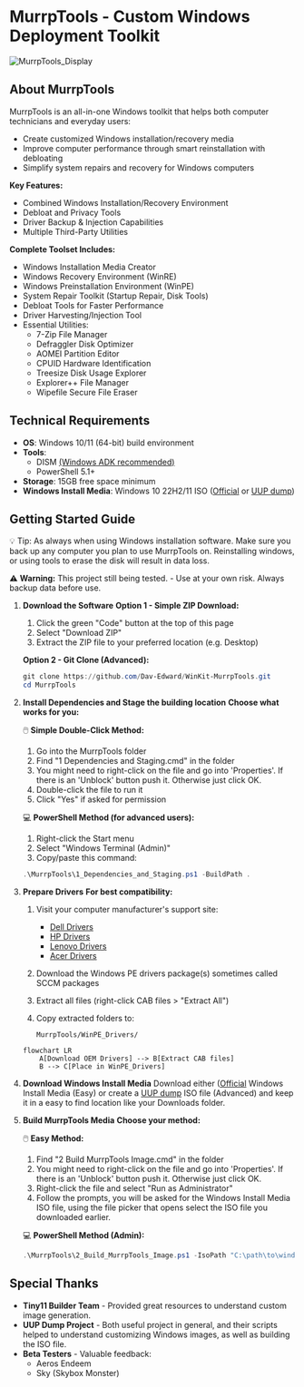 # MurrpTools - Custom Windows Deployment Toolkit

![MurrpTools_Display](https://github.com/user-attachments/assets/967c5d42-681c-47a1-8290-c8942cfef249)

## About MurrpTools
MurrpTools is an all-in-one Windows toolkit that helps both computer technicians and everyday users:
- Create customized Windows installation/recovery media
- Improve computer performance through smart reinstallation with debloating
- Simplify system repairs and recovery for Windows computers

**Key Features:**
- Combined Windows Installation/Recovery Environment
- Debloat and Privacy Tools
- Driver Backup & Injection Capabilities
- Multiple Third-Party Utilities

**Complete Toolset Includes:**
- Windows Installation Media Creator
- Windows Recovery Environment (WinRE)
- Windows Preinstallation Environment (WinPE)
- System Repair Toolkit (Startup Repair, Disk Tools)
- Debloat Tools for Faster Performance
- Driver Harvesting/Injection Tool
- Essential Utilities:
   - 7-Zip File Manager
   - Defraggler Disk Optimizer
   - AOMEI Partition Editor
   - CPUID Hardware Identification
   - Treesize Disk Usage Explorer
   - Explorer++ File Manager
   - Wipefile Secure File Eraser

## Technical Requirements
- **OS**: Windows 10/11 (64-bit) build environment
- **Tools**:
  - DISM [(Windows ADK recommended)](https://learn.microsoft.com/en-us/windows-hardware/get-started/adk-install)
  - PowerShell 5.1+
- **Storage**: 15GB free space minimum
- **Windows Install Media**: Windows 10 22H2/11 ISO ([Official](https://www.microsoft.com/en-us/software-download/windows11) or [UUP dump](https://uupdump.net))

## Getting Started Guide

💡 Tip: As always when using Windows installation software. Make sure you back up any computer you plan to use MurrpTools on.
   Reinstalling windows, or using tools to erase the disk will result in data loss.

⚠ **Warning:** This project still being tested. - Use at your own risk. Always backup data before use.


1. **Download the Software**
   **Option 1 - Simple ZIP Download:**
   1. Click the green "Code" button at the top of this page
   2. Select "Download ZIP"
   3. Extract the ZIP file to your preferred location (e.g. Desktop)

   **Option 2 - Git Clone (Advanced):**
   ```powershell
   git clone https://github.com/Dav-Edward/WinKit-MurrpTools.git
   cd MurrpTools
   ```

2. **Install Dependencies and Stage the building location**
   **Choose what works for you:**

   🖱️ **Simple Double-Click Method:**
   1. Go into the MurrpTools folder
   2. Find "1 Dependencies and Staging.cmd" in the folder
   3. You might need to right-click on the file and go into 'Properties'. If there is an 'Unblock' button push it. Otherwise just click OK.
   4. Double-click the file to run it
   5. Click "Yes" if asked for permission

   💻 **PowerShell Method (for advanced users):**
   1. Right-click the Start menu
   2. Select "Windows Terminal (Admin)"
   3. Copy/paste this command:
   ```powershell
   .\MurrpTools\1_Dependencies_and_Staging.ps1 -BuildPath .
   ```

3. **Prepare Drivers**
   **For best compatibility:**
   1. Visit your computer manufacturer's support site:
      - [Dell Drivers](https://www.dell.com/support/kbdoc/en-us/000107478/dell-command-deploy-winpe-driver-packs)
      - [HP Drivers](https://ftp.hp.com/pub/caps-softpaq/cmit/softpaq/WinPE10.html)
      - [Lenovo Drivers](https://support.lenovo.com/ca/en/solutions/ht074984)
      - [Acer Drivers](https://community.acer.com/en/kb/articles/15378)
   
   2. Download the Windows PE drivers package(s) sometimes called SCCM packages
   
   3. Extract all files (right-click CAB files > "Extract All")
   
   4. Copy extracted folders to:
      ```
      MurrpTools/WinPE_Drivers/
      ```
   ```mermaid
   flowchart LR
       A[Download OEM Drivers] --> B[Extract CAB files]
       B --> C[Place in WinPE_Drivers]
   ```

4. **Download Windows Install Media**
   Download either ([Official](https://www.microsoft.com/en-us/software-download/windows11) Windows Install Media (Easy) or create a [UUP dump](https://uupdump.net) ISO file (Advanced) and keep it in a easy to find location like your Downloads folder.

5. **Build MurrpTools Media**
   **Choose your method:**

   🖱️ **Easy Method:**
   1. Find "2 Build MurrpTools Image.cmd" in the folder
   2. You might need to right-click on the file and go into 'Properties'. If there is an 'Unblock' button push it. Otherwise just click OK.
   3. Right-click the file and select "Run as Administrator"
   4. Follow the prompts, you will be asked for the Windows Install Media ISO file, using the file picker that opens select the ISO file you downloaded earlier.

   💻 **PowerShell Method (Admin):**
   ```powershell
   .\MurrpTools\2_Build_MurrpTools_Image.ps1 -IsoPath "C:\path\to\windows.iso"
   ```

## Special Thanks
- **Tiny11 Builder Team** - Provided great resources to understand custom image generation.
- **UUP Dump Project** - Both useful project in general, and their scripts helped to understand customizing Windows images, as well as building the ISO file.
- **Beta Testers** - Valuable feedback:
  - Aeros Endeem
  - Sky (Skybox Monster)
